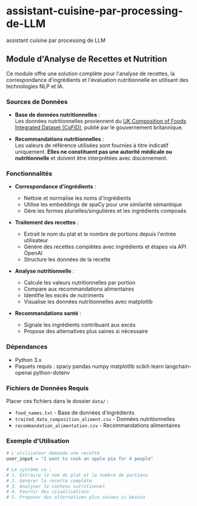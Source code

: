 # assistant-cuisine-par-processing-de-LLM
assistant cuisine par processing de LLM

## Module d'Analyse de Recettes et Nutrition

Ce module offre une solution complète pour l'analyse de recettes, la correspondance d'ingrédients et l'évaluation nutritionnelle en utilisant des technologies NLP et IA.

### Sources de Données

- **Base de données nutritionnelles** :  
  Les données nutritionnelles proviennent du [UK Composition of Foods Integrated Dataset (CoFID)](https://www.gov.uk/government/publications/composition-of-foods-integrated-dataset-cofid), publié par le gouvernement britannique.

- **Recommandations nutritionnelles** :  
  Les valeurs de référence utilisées sont fournies à titre indicatif uniquement. **Elles ne constituent pas une autorité médicale ou nutritionnelle** et doivent être interprétées avec discernement.

### Fonctionnalités

- **Correspondance d'ingrédients** :
  - Nettoie et normalise les noms d'ingrédients
  - Utilise les embeddings de spaCy pour une similarité sémantique
  - Gère les formes plurielles/singulières et les ingrédients composés

- **Traitement des recettes** :
  - Extrait le nom du plat et le nombre de portions depuis l'entrée utilisateur
  - Génère des recettes complètes avec ingrédients et étapes via API OpenAI
  - Structure les données de la recette

- **Analyse nutritionnelle** :
  - Calcule les valeurs nutritionnelles par portion
  - Compare aux recommandations alimentaires
  - Identifie les excès de nutriments
  - Visualise les données nutritionnelles avec matplotlib

- **Recommandations santé** :
  - Signale les ingrédients contribuant aux excès
  - Propose des alternatives plus saines si nécessaire

### Dépendances

- Python 3.x
- Paquets requis :
spacy
pandas
numpy
matplotlib
scikit-learn
langchain-openai
python-dotenv


### Fichiers de Données Requis

Placer ces fichiers dans le dossier `data/` :
- `food_names.txt` - Base de données d'ingrédients
- `traited_data_composition_aliment.csv` - Données nutritionnelles
- `recommandation_alimentation.csv` - Recommandations alimentaires 

### Exemple d'Utilisation

```python
# L'utilisateur demande une recette
user_input = "I want to cook an apple pie for 4 people"

# Le système va :
# 1. Extraire le nom du plat et le nombre de portions
# 2. Générer la recette complète
# 3. Analyser le contenu nutritionnel
# 4. Fournir des visualisations
# 5. Proposer des alternatives plus saines si besoin
